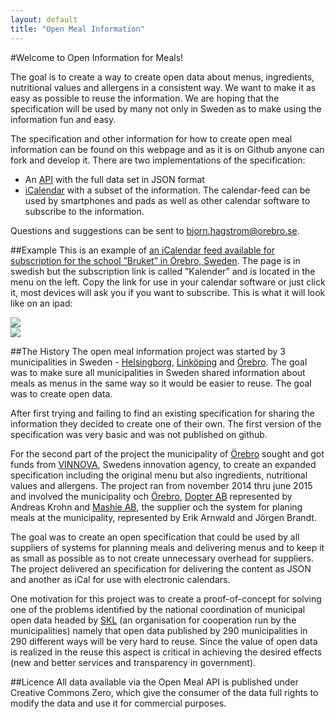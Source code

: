 ```yaml
---
layout: default
title: "Open Meal Information"
---
```

#Welcome to Open Information for Meals!

The goal is to create a way to create open data about menus, ingredients, nutritional values and allergens in a consistent way. We want to make it as easy as possible to reuse the information. We are hoping that the specification will be used by many not only in Sweden as to make using the information fun and easy.

The specification and other information for how to create open meal information can be found on this webpage and as it is on Github anyone can fork and develop it. There are two implementations of the specification:

* An [API](/Open-Meal-Information/doc/basics.html) with the full data set in JSON format
* [iCalendar](/Open-Meal-Information/doc/icalendar.html) with a subset of the information. The calendar-feed can be used by smartphones and pads as well as other calendar software to subscribe to the information.

Questions and suggestions can be sent to [bjorn.hagstrom@orebro.se](mailto:bjorn.hagstrom@orebro.se).

##Example
This is an example of [an iCalendar feed available for subscription for the school ”Bruket” in Örebro, Sweden](https://mpi.mashie.eu/public/app/%C3%96rebro%20kommun/C7A32CE6). The page is in swedish but the subscription link is called ”Kalender” and is located in the menu on the left. Copy the link for use in your calendar software or just click it, most devices will ask you if you want to subscribe. This is what it will look like on an ipad:

<img src="/Open-Meal-Information/img/Kalender-maltidsinformation-crop.png"><br/>
<img src="/Open-Meal-Information/img/Kalender-maltidsinformation-crop-expanded.png">

##The History
The open meal information project was started by 3 municipalities in Sweden - [Helsingborg](http://www.helsingborg.se/), [Linköping](http://linkoping.se/) and [Örebro](http://www.orebro.se/). The goal was to make sure all municipalities in Sweden shared information about meals as menus in the same way so it would be easier to reuse. The goal was to create open data.

After first trying and failing to find an existing specification for sharing the information they decided to create one of their own. The first version of the specification was very basic and was not published on github.

For the second part of the project the municipality of [Örebro](http://www.orebro.se/) sought and got funds from [VINNOVA](http://vinnova.se/), Swedens innovation agency, to create an expanded specification including the original menu but also ingredients, nutritional values and allergens. The project ran from november 2014 thru june 2015 and involved the municipality och [Örebro](http://www.orebro.se/), [Dopter AB](http://www.dopter.se/) represented by Andreas Krohn and [Mashie AB](http://www.mashie.se/), the supplier och the system for planing meals at the municipality, represented by Erik Arnwald and Jörgen Brandt.

The goal was to create an open specification that could be used by all suppliers of systems for planning meals and delivering menus and to keep it as small as possible as to not create unnecessary overhead for suppliers. The project delivered an specification for delivering the content as JSON and another as iCal for use with electronic calendars.

One motivation for this project was to create a proof-of-concept for solving one of the problems identified by the national coordination of municipal open data headed by [SKL](http://skl.se/) (an organisation for cooperation run by the municipalities) namely that open data published by 290 municipalities in 290 different ways will be very hard to reuse. Since the value of open data is realized in the reuse this aspect is critical in achieving the desired effects (new and better services and transparency in government).

##Licence
All data available via the Open Meal API is published under Creative Commons Zero, which give the consumer of the data full rights to modify the data and use it for commercial purposes.